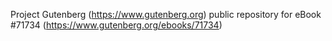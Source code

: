 Project Gutenberg (https://www.gutenberg.org) public repository
for eBook #71734 (https://www.gutenberg.org/ebooks/71734)
